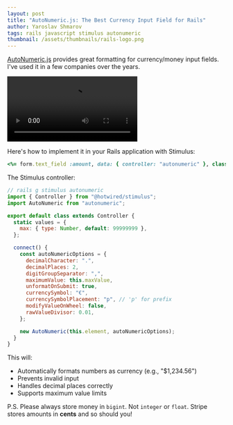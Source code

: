 ```yaml
---
layout: post
title: "AutoNumeric.js: The Best Currency Input Field for Rails"
author: Yaroslav Shmarov
tags: rails javascript stimulus autonumeric
thumbnail: /assets/thumbnails/rails-logo.png
---
```


[AutoNumeric.js](https://autonumeric.org) provides great formatting for currency/money input fields. I've used it in a few companies over the years.

![Autonumeric demo](/assets/images/autonumeric.mov)

Here's how to implement it in your Rails application with Stimulus:

```ruby
<%= form.text_field :amount, data: { controller: "autonumeric" }, class: "" %>
```

The Stimulus controller:

```js
// rails g stimulus autonumeric
import { Controller } from "@hotwired/stimulus";
import AutoNumeric from "autonumeric";

export default class extends Controller {
  static values = {
    max: { type: Number, default: 99999999 },
  };

  connect() {
    const autoNumericOptions = {
      decimalCharacter: ".",
      decimalPlaces: 2,
      digitGroupSeparator: ",",
      maximumValue: this.maxValue,
      unformatOnSubmit: true,
      currencySymbol: "€",
      currencySymbolPlacement: "p", // 'p' for prefix
      modifyValueOnWheel: false,
      rawValueDivisor: 0.01,
    };

    new AutoNumeric(this.element, autoNumericOptions);
  }
}
```

This will:

- Automatically formats numbers as currency (e.g., "$1,234.56")
- Prevents invalid input
- Handles decimal places correctly
- Supports maximum value limits

P.S. Please always store money in `bigint`. Not `integer` or `float`. Stripe stores amounts in **cents** and so should you!
